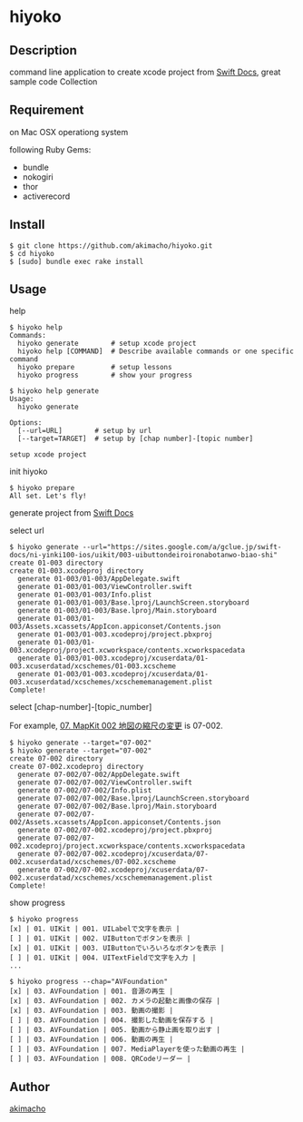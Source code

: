 hiyoko
====

## Description

command line application to create xcode project from [Swift Docs](https://sites.google.com/a/gclue.jp/swift-docs/), great sample code Collection

## Requirement

on Mac OSX operationg system

following Ruby Gems:

* bundle
* nokogiri
* thor
* activerecord

## Install

```
$ git clone https://github.com/akimacho/hiyoko.git
$ cd hiyoko
$ [sudo] bundle exec rake install
```

## Usage

help

```
$ hiyoko help
Commands:
  hiyoko generate        # setup xcode project
  hiyoko help [COMMAND]  # Describe available commands or one specific command
  hiyoko prepare         # setup lessons
  hiyoko progress        # show your progress
```

```
$ hiyoko help generate
Usage:
  hiyoko generate

Options:
  [--url=URL]        # setup by url
  [--target=TARGET]  # setup by [chap number]-[topic number]

setup xcode project
```

init hiyoko

```
$ hiyoko prepare
All set. Let's fly!
```

generate project from [Swift Docs](https://sites.google.com/a/gclue.jp/swift-docs/ni-yinki100-ios)

select url

```
$ hiyoko generate --url="https://sites.google.com/a/gclue.jp/swift-docs/ni-yinki100-ios/uikit/003-uibuttondeiroironabotanwo-biao-shi"
create 01-003 directory
create 01-003.xcodeproj directory
  generate 01-003/01-003/AppDelegate.swift
  generate 01-003/01-003/ViewController.swift
  generate 01-003/01-003/Info.plist
  generate 01-003/01-003/Base.lproj/LaunchScreen.storyboard
  generate 01-003/01-003/Base.lproj/Main.storyboard
  generate 01-003/01-003/Assets.xcassets/AppIcon.appiconset/Contents.json
  generate 01-003/01-003.xcodeproj/project.pbxproj
  generate 01-003/01-003.xcodeproj/project.xcworkspace/contents.xcworkspacedata
  generate 01-003/01-003.xcodeproj/xcuserdata/01-003.xcuserdatad/xcschemes/01-003.xcscheme
  generate 01-003/01-003.xcodeproj/xcuserdata/01-003.xcuserdatad/xcschemes/xcschememanagement.plist
Complete!
```

select [chap-number]-[topic_number]

For example, [07. MapKit 002 地図の縮尺の変更](https://sites.google.com/a/gclue.jp/swift-docs/ni-yinki100-ios/7-mapkit) is 07-002.

```
$ hiyoko generate --target="07-002"
$ hiyoko generate --target="07-002"
create 07-002 directory
create 07-002.xcodeproj directory
  generate 07-002/07-002/AppDelegate.swift
  generate 07-002/07-002/ViewController.swift
  generate 07-002/07-002/Info.plist
  generate 07-002/07-002/Base.lproj/LaunchScreen.storyboard
  generate 07-002/07-002/Base.lproj/Main.storyboard
  generate 07-002/07-002/Assets.xcassets/AppIcon.appiconset/Contents.json
  generate 07-002/07-002.xcodeproj/project.pbxproj
  generate 07-002/07-002.xcodeproj/project.xcworkspace/contents.xcworkspacedata
  generate 07-002/07-002.xcodeproj/xcuserdata/07-002.xcuserdatad/xcschemes/07-002.xcscheme
  generate 07-002/07-002.xcodeproj/xcuserdata/07-002.xcuserdatad/xcschemes/xcschememanagement.plist
Complete!
```

show progress

```
$ hiyoko progress
[x] | 01. UIKit | 001. UILabelで文字を表示 |
[ ] | 01. UIKit | 002. UIButtonでボタンを表示 |
[x] | 01. UIKit | 003. UIButtonでいろいろなボタンを表示 |
[ ] | 01. UIKit | 004. UITextFieldで文字を入力 |
...
```

```
$ hiyoko progress --chap="AVFoundation"
[x] | 03. AVFoundation | 001. 音源の再生 |
[x] | 03. AVFoundation | 002. カメラの起動と画像の保存 |
[x] | 03. AVFoundation | 003. 動画の撮影 |
[ ] | 03. AVFoundation | 004. 撮影した動画を保存する |
[ ] | 03. AVFoundation | 005. 動画から静止画を取り出す |
[ ] | 03. AVFoundation | 006. 動画の再生 |
[ ] | 03. AVFoundation | 007. MediaPlayerを使った動画の再生 |
[ ] | 03. AVFoundation | 008. QRCodeリーダー |
```

## Author

[akimacho](https://github.com/akimacho)


